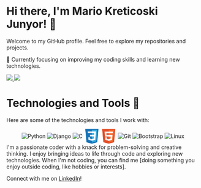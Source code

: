 # Hi there, I'm Mario Kreticoski Junyor! 👋

Welcome to my GitHub profile. Feel free to explore my repositories and projects.

🌱 Currently focusing on improving my coding skills and learning new technologies.
<div>
  <a href="https://github.com/MarioKreticoskiJunyor">
    <img height="180em" src="https://github-readme-stats.vercel.app/api?username=MarioKreticoskiJunyor&show_icons=true&theme=dark&show_icons=true"/>
    <img height="180em" src="https://github-readme-stats.vercel.app/api/top-langs/?username=MarioKreticoskiJunyor&exclude_repo=https://github.com/MarioKreticoskiJunyor/PowerBits&layout=compact&langs_count=7&theme=dark&show_icons=true"/>
  </a>
</div>

# Technologies and Tools 🚀

Here are some of the technologies and tools I work with:

<div align="center">
  <img align="center" height="40em" width="40em" title="Python" alt="Python" src="https://cdn.jsdelivr.net/gh/devicons/devicon/icons/python/python-original.svg">
  <img align="center" height="40em" width="40em" title="Django" alt="Django" src="https://github.com/MarioKreticoskiJunyor/MarioKreticoskiJunyor/blob/main/django-plain.svg">
  <img align="center" height="40em" width="40em" title="C" alt="C" src="https://cdn.jsdelivr.net/gh/devicons/devicon/icons/c/c-original.svg">
  <img align="center" height="40em" width="40em" title="CSS3" alt="CSS3" src="https://raw.githubusercontent.com/devicons/devicon/master/icons/css3/css3-original.svg">
  <img align="center" height="40em" width="40em" title="HTML5" alt="HTML5" src="https://raw.githubusercontent.com/devicons/devicon/master/icons/html5/html5-original.svg">
  <img align="center" height="40em" width="40em" title="Git" alt="Git" src="https://cdn.jsdelivr.net/gh/devicons/devicon/icons/git/git-original.svg">
  <img align="center" height="40em" width="40em" title="Bootstrap" alt="Bootstrap" src="https://cdn.jsdelivr.net/gh/devicons/devicon/icons/bootstrap/bootstrap-original.svg">
  <img align="center" height="40em" width="40em" title="Linux" alt="Linux" src="https://cdn.jsdelivr.net/gh/devicons/devicon/icons/linux/linux-original.svg">
</div>

</div>
I'm a passionate coder with a knack for problem-solving and creative thinking. I enjoy bringing ideas to life through code and exploring new technologies. When I'm not coding, you can find me [doing something you enjoy outside coding, like hobbies or interests].

Connect with me on [LinkedIn](https://www.linkedin.com/in/m%C3%A1rio-kreticoski-junyor-31b92620b/)!
</div>
